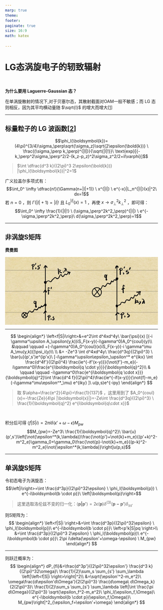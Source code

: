 ```yaml
---
marp: true
theme: 
footer:
paginate: true
size: 16:9
math: katex

---
```

<style>
img[alt~="center"] {
  display: block;
  margin: 0 auto;
}
</style>
<!-- 使图像可以居中 -->

<!-- _footer: ref [[1]]: KARLOVETS D V, SERBO V G, 2020. Effects of the transverse coherence length in relativistic collisions[J/OL]. Physical Review D, 101(7): 076009.-->

# LG态涡旋电子的轫致辐射

<br>

**为什么要用 Laguerre-Gaussian 态？**
<br>

在单涡旋散射的情况下,对于贝塞尔态，其散射截面对OAM一般不敏感；而 LG 态则相反，因为其平均横动量随 $\sqrt{l}$ 的增大而增大[[1]]

[1]:ref/Karlovets%20和%20Serbo%20-%202020%20-%20Effects%20of%20the%20transverse%20coherence%20length%20in%20rela.pdf

---
## 标量粒子的 LG 波函数[[2]]
<!-- _footer: ref [[2]]: KARLOVETS D, 2018. Relativistic vortex electrons: Paraxial versus nonparaxial regimes[J/OL]. Physical Review A, 98(1): 012137. -->

$$\phi_l(\boldsymbol{k})=(4\pi)^{3/4}\sigma_\perp\sqrt{\sigma_z}\sqrt{2\epsilon(\bold{k})} \ \frac{(\sigma_\perp k_\perp)^{|l|}}{\sqrt{|l|!}}\  \text{exp}[{-k_\perp^2\sigma_\perp^2/2-(k_z-p_z)^2\sigma_z^2/2+il\varphi}]$$
> $\int \dfrac{d^3 k}{(2\pi)^3 2\epsilon(\bold{k})} |\phi_l(\boldsymbol{k})|^2=1$

广义拉盖尔多项式有：
  $$\int_0^ \infty  \dfrac{n!}{\Gamma(n+|l|+1)} \ x^{|l|} \ e^{-x}|L_n^{|l|}(x)|^2\ dx=1$$
若 $n=0$ ，则 $\Gamma(|l|+1)=|l|!$ 且 $L_{0}^{|l|}(x)=1$ ，再使 $x\rightarrow \sigma_\perp^2k^2_\perp$ ，即可得：
$$\int_0^ \infty  \frac{1}{|l|!} \ (\sigma_\perp^2k^2_\perp)^{|l|} \ e^{-\sigma_\perp^2k^2_\perp}\ d(\sigma_\perp^2k^2_\perp)=1$$
<!-- 横向是n=0的拉盖尔态 -->
<!-- 而z方向则是一个高斯波包 -->
[2]:ref/Karlovets%20-%202018%20-%20Relativistic%20vortex%20electrons%20Paraxial%20versus%20non.pdf

---
## 非涡旋S矩阵
**费曼图**


![w:800 center](D0D36BD1A0C4382F30A1C7BE514F820E.png)

---
<!-- $S=\bold{1}+iT \rightarrow \left<f|S|i\right>=\left<f|\bold{1}|i\right>+\left<f|iT|i\right>=\left<f|iT|i\right>$ -->
$$
\begin{align*}
  \left<f|S|i\right>&=e^2\int d^4xd^4y\  \bar{\psi}(x) [(-i \gamma^\upsilon A_\upsilon(y,k))iS_F(x-y)(-i\gamma^0)A_0^{coul}(y)\\
  &\qquad \qquad  +(-i\gamma^0)A_0^{coul}(x)iS_F(x-y)(-i \gamma^\mu A_\mu(y,k))]\psi_i(y)\\ \\
  &= -Ze^3 \int d^4xd^4y\ \frac{d^3q}{(2\pi)^3} \ \bar{u}(p',s')e^{ip'x}\ [-i\gamma^\upsilon\epsilon_\upsilon^* e^{ikx} \int \frac{d^4f'}{(2\pi)^4} \frac{ie^{-if'(x-y)}}{\not{f'}-m_e}(-i\gamma^0)\frac{e^{i\boldsymbol{q \cdot y}}}{\boldsymbol{q}^2}\\
  & \qquad \qquad -i\gamma^0\frac{e^{i\boldsymbol{q \cdot x}}}{\boldsymbol{q}^2}\int \frac{d^4 f}{(2\pi)^4}\frac{ie^{-if(x-y)}}{\not{f}-m_e}(-i\gamma^\mu\epsilon^*_\mu) e^{iky} ]\ u(p,s)e^{-ipy}
\end{align*}
$$

> 取 $\alpha=\frac{e^2}{4\pi}=\frac{1}{137}$ ，这里用到了 $A_0^{coul}(x)=-\frac{Ze}{4\pi |\boldsymbol{x}|}=-Ze\int \frac{d^3q}{(2\pi)^3} \ \frac{1}{\boldsymbol{q}^2} e^{i\boldsymbol{q\cdot x}}$

<br>


积分后可得 $\left<f|S|i \right>=2\pi i \delta(\epsilon'+\omega-\epsilon)M_{pw}$
$$M_{pw}=-Ze^3\ \frac{1}{\boldsymbol{q}^2}\ \bar{u}(p',s')\left[\not{\epsilon^*(k,\lambda)}\frac{\not{p'}+\not{k}+m_e}{(p'+k)^2-m^2_e}\gamma_0+\gamma_0\frac{\not{p}-\not{k}+m_e}{(p-k)^2-m^2_e}\not{\epsilon^*(k,\lambda)}\right]u(p,s)$$

---
## 单涡旋S矩阵
令初态电子为涡旋态：
$$\left|i\right>=\int \frac{d^3p}{(2\pi)^32\epsilon} \ \phi_l(\boldsymbol{p}) \ e^{-i\boldsymbol{b \cdot p}}\ \left|\boldsymbol{p}\right>$$
> 这里选取洛伦兹不变的归一化：$\left<\boldsymbol{p|p'}\right>=2\epsilon(\boldsymbol{p})\delta^{(3)}(\boldsymbol{p-p'})\delta_{ss'}$

则S矩阵为：
$$
\begin{align*}
  \left<f|S|i \right>&=\int \frac{d^3p}{(2\pi)^32\epsilon} \ \phi_l(\boldsymbol{p})\  e^{-i\boldsymbol{b \cdot p}}\  \left<p'k|S|pq \right>\\
  &=\int  \frac{d^3p}{(2\pi)^3 2\epsilon} \ \phi_l(\boldsymbol{p})\ e^{-i\boldsymbol{b \cdot p}}\  2\pi i\delta(\epsilon'+\omega-\epsilon) \ M_{pw}
\end{align*}
$$

---
则跃迁概率为：
$$
\begin{align*}
  dP_{fi}&=\frac{d^3p'}{(2\pi)^32\epsilon'} \frac{d^3 k}{(2\pi)^32\omega}\ \frac{1}{2}\sum_s \sum_{s'} \sum_\lambda \left|\left<f|S|i \right>\right|^2\\
  &=\sqrt{\epsilon'^2-m_e^2}\ \omega\frac{d\epsilon'd\Omega'}{2(2\pi)^3} \frac{d\omega\  d\Omega_k}{2(2\pi)^3}\ \frac{1}{2}\sum_s \sum_{s'} \sum_\lambda \left|\int  \frac{\pi  d\Omega}{(2\pi)^3} \sqrt{\epsilon_f^2-m_e^2}\ \phi_l(\epsilon_f,\Omega)\ e^{-i\boldsymbol{b \cdot p}(\epsilon_f,\Omega)}\ M_{pw}\right|^2_{\epsilon_f=\epsilon'+\omega}
\end{align*}
$$
